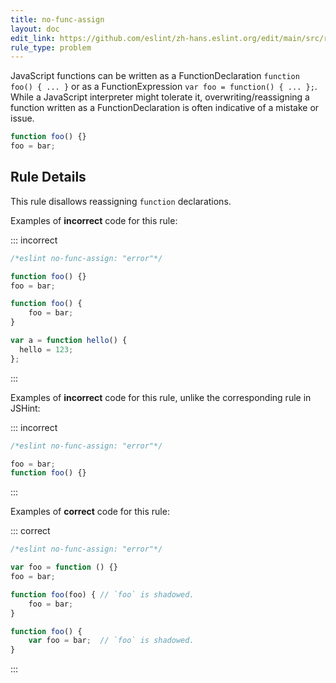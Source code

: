 ```yaml
---
title: no-func-assign
layout: doc
edit_link: https://github.com/eslint/zh-hans.eslint.org/edit/main/src/rules/no-func-assign.md
rule_type: problem
---
```




JavaScript functions can be written as a FunctionDeclaration `function foo() { ... }` or as a FunctionExpression `var foo = function() { ... };`. While a JavaScript interpreter might tolerate it, overwriting/reassigning a function written as a FunctionDeclaration is often indicative of a mistake or issue.

```js
function foo() {}
foo = bar;
```

## Rule Details

This rule disallows reassigning `function` declarations.

Examples of **incorrect** code for this rule:

::: incorrect

```js
/*eslint no-func-assign: "error"*/

function foo() {}
foo = bar;

function foo() {
    foo = bar;
}

var a = function hello() {
  hello = 123;
};
```

:::

Examples of **incorrect** code for this rule, unlike the corresponding rule in JSHint:

::: incorrect

```js
/*eslint no-func-assign: "error"*/

foo = bar;
function foo() {}
```

:::

Examples of **correct** code for this rule:

::: correct

```js
/*eslint no-func-assign: "error"*/

var foo = function () {}
foo = bar;

function foo(foo) { // `foo` is shadowed.
    foo = bar;
}

function foo() {
    var foo = bar;  // `foo` is shadowed.
}
```

:::
